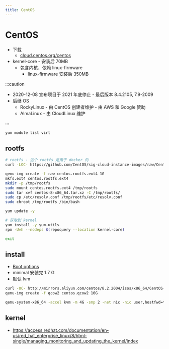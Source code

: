 ```yaml
---
title: CentOS
---
```


# CentOS

- 下载
  - [cloud.centos.org/centos](https://cloud.centos.org/centos)
- kernel-core - 安装后 70MB
  - 包含内核，依赖 linux-firmware
    - linux-firmware 安装后 350MB

:::caution

- 2020-12-08 宣布项目于 2021 年底停止 - 最后版本 8.4.2105, 7.9-2009
- 后继 OS
  - RockyLinux - 由 CentOS 创建者维护 - 由 AWS 和 Google 赞助
  - AlmaLinux - 由 CloudLinux 维护

:::

```bash
yum module list virt
```

## rootfs

```bash
# rootfs - 这个 rootfs 是用于 docker 的
curl -LOC- https://github.com/CentOS/sig-cloud-instance-images/raw/CentOS-8-x86_64/docker/centos-8-x86_64.tar.xz

qemu-img create -f raw centos.rootfs.ext4 1G
mkfs.ext4 centos.rootfs.ext4
mkdir -p /tmp/rootfs
sudo mount centos.rootfs.ext4 /tmp/rootfs
sudo tar xvf centos-8-x86_64.tar.xz -C /tmp/rootfs/
sudo cp /etc/resolv.conf /tmp/rootfs/etc/resolv.conf
sudo chroot /tmp/rootfs /bin/bash

yum update -y

# 获取到 kernel
yum install -y yum-utils
rpm -Uvh --nodeps $(repoquery --location kernel-core)

exit

```

## install

- [Boot options](https://docs.centos.org/en-US/8-docs/advanced-install/assembly_kickstart-and-advanced-boot-options/)
- minimal 安装完 1.7 G
- 默认 lvm

```bash
curl -OC- http://mirrors.aliyun.com/centos/8.2.2004/isos/x86_64/CentOS-8.2.2004-x86_64-minimal.iso
qemu-img create -f qcow2 centos.qcow2 10G

qemu-system-x86_64 -accel kvm -m 4G -smp 2 -net nic -nic user,hostfwd=tcp::2222-:22 -drive file=centos.qcow2,if=virtio -serial stdio -vnc :10
```

## kernel

- https://access.redhat.com/documentation/en-us/red_hat_enterprise_linux/8/html-single/managing_monitoring_and_updating_the_kernel/index
